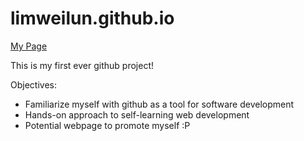 # limweilun.github.io
[My Page](https://limweilun.github.io/)

This is my first ever github project!

Objectives:
- Familiarize myself with github as a tool for software development
- Hands-on approach to self-learning web development
- Potential webpage to promote myself :P
